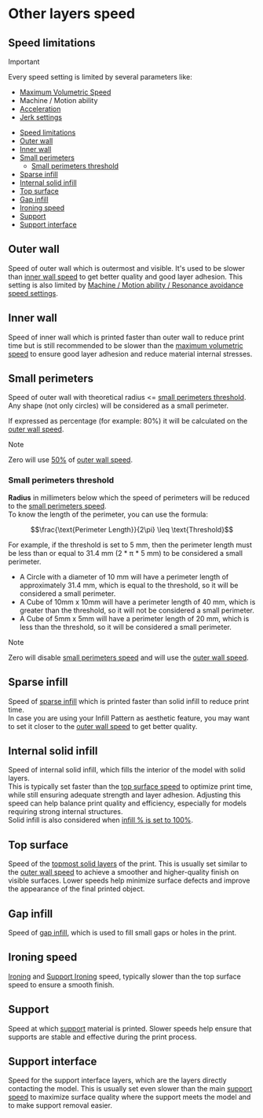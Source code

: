 # Other layers speed

## Speed limitations

> [!IMPORTANT]
> Every speed setting is limited by several parameters like:
>
> - [Maximum Volumetric Speed](volumetric-speed-calib)
> - Machine / Motion ability
> - [Acceleration](speed-settings-acceleration)
> - [Jerk settings](speed-settings-jerk)

- [Speed limitations](#speed-limitations)
- [Outer wall](#outer-wall)
- [Inner wall](#inner-wall)
- [Small perimeters](#small-perimeters)
  - [Small perimeters threshold](#small-perimeters-threshold)
- [Sparse infill](#sparse-infill)
- [Internal solid infill](#internal-solid-infill)
- [Top surface](#top-surface)
- [Gap infill](#gap-infill)
- [Ironing speed](#ironing-speed)
- [Support](#support)
- [Support interface](#support-interface)

## Outer wall

Speed of outer wall which is outermost and visible. It's used to be slower than [inner wall speed](#inner-wall) to get better quality and good layer adhesion.
This setting is also limited by [Machine / Motion ability / Resonance avoidance speed settings](vfa-calib).

## Inner wall

Speed of inner wall which is printed faster than outer wall to reduce print time but is still recommended to be slower than the [maximum volumetric speed](volumetric-speed-calib) to ensure good layer adhesion and reduce material internal stresses.

## Small perimeters

Speed of outer wall with theoretical radius <= [small perimeters threshold](#small-perimeters-threshold).
Any shape (not only circles) will be considered as a small perimeter.

If expressed as percentage (for example: 80%) it will be calculated on the [outer wall speed](#outer-wall).

> [!NOTE]
> Zero will use [50%](https://github.com/SoftFever/OrcaSlicer/blob/7d2a12aa3cbf2e7ca5d0523446bf1d1d4717f8d1/src/libslic3r/GCode.cpp#L4698) of [outer wall speed](#outer-wall).

### Small perimeters threshold

**Radius** in millimeters below which the speed of perimeters will be reduced to the [small perimeters speed](#small-perimeters).  
To know the length of the perimeter, you can use the formula:

```math
\frac{\text{Perimeter Length}}{2\pi} \leq \text{Threshold}
```

For example, if the threshold is set to 5 mm, then the perimeter length must be less than or equal to 31.4 mm (2 * π * 5 mm) to be considered a small perimeter.

- A Circle with a diameter of 10 mm will have a perimeter length of approximately 31.4 mm, which is equal to the threshold, so it will be considered a small perimeter.
- A Cube of 10mm x 10mm will have a perimeter length of 40 mm, which is greater than the threshold, so it will not be considered a small perimeter.
- A Cube of 5mm x 5mm will have a perimeter length of 20 mm, which is less than the threshold, so it will be considered a small perimeter.

> [!NOTE]
> Zero will disable [small perimeters speed](#small-perimeters) and will use the [outer wall speed](#outer-wall).

## Sparse infill

Speed of [sparse infill](strength_settings_infill#sparse-infill) which is printed faster than solid infill to reduce print time.  
In case you are using your Infill Pattern as aesthetic feature, you may want to set it closer to the [outer wall speed](#outer-wall) to get better quality.

## Internal solid infill

Speed of internal solid infill, which fills the interior of the model with solid layers.  
This is typically set faster than the [top surface speed](#top-surface) to optimize print time, while still ensuring adequate strength and layer adhesion. Adjusting this speed can help balance print quality and efficiency, especially for models requiring strong internal structures.  
Solid infill is also considered when [infill %  is set to 100%](strength_settings_infill##internal-solid-infill).

## Top surface

Speed of the [topmost solid layers](strength_settings_top_bottom_shells) of the print. This is usually set similar to the [outer wall speed](#outer-wall) to achieve a smoother and higher-quality finish on visible surfaces. Lower speeds help minimize surface defects and improve the appearance of the final printed object.

## Gap infill

Speed of [gap infill](strength_settings_infill#apply-gap-fill), which is used to fill small gaps or holes in the print.

## Ironing speed

[Ironing](quality_settings_ironing) and [Support Ironing](support_settings_ironing) speed, typically slower than the top surface speed to ensure a smooth finish.

## Support

Speed at which [support](support_settings_support) material is printed. Slower speeds help ensure that supports are stable and effective during the print process.

## Support interface

Speed for the support interface layers, which are the layers directly contacting the model. This is usually set even slower than the main [support speed](#support) to maximize surface quality where the support meets the model and to make support removal easier.
